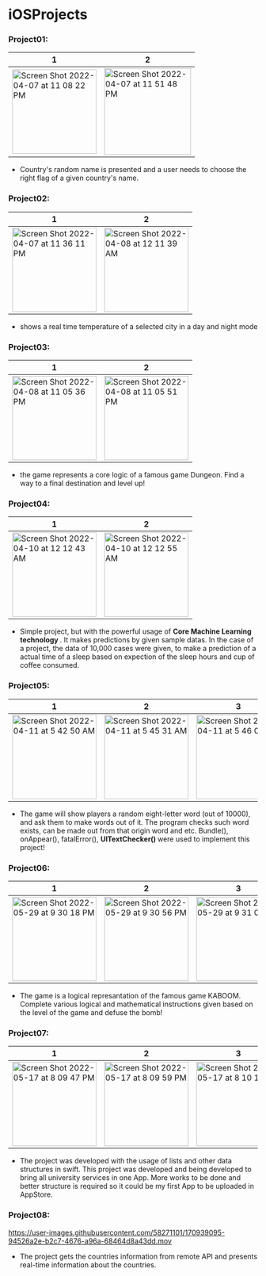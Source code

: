 # iOSProjects

### Project01:

1         |  2
-------------------------|-------------------------
<img width="170" alt="Screen Shot 2022-04-07 at 11 08 22 PM" src="https://user-images.githubusercontent.com/58271101/162262891-21d63975-c4fe-4129-bb8b-1816f28796d2.png">   | <img width="175" alt="Screen Shot 2022-04-07 at 11 51 48 PM" src="https://user-images.githubusercontent.com/58271101/162265944-ff94fd04-eb58-47f9-a3d4-47a06dfd87b5.png">

* Country's random name is presented and a user needs to choose the right flag of a given country's name.

### Project02:

1         |  2
-------------------------|-------------------------
<img width="170" alt="Screen Shot 2022-04-07 at 11 36 11 PM" src="https://user-images.githubusercontent.com/58271101/162263383-01d88455-e3e6-4257-bfae-816958e3a91d.png"> | <img width="170" alt="Screen Shot 2022-04-08 at 12 11 39 AM" src="https://user-images.githubusercontent.com/58271101/162269151-94239faf-9215-413b-9852-7ea0d92da666.png">

* shows a real time temperature of a selected city in a day and night mode

### Project03:

1         |  2
-------------------------|-------------------------
<img width="170" alt="Screen Shot 2022-04-08 at 11 05 36 PM" src="https://user-images.githubusercontent.com/58271101/162488978-05c47e6e-3ac1-4041-90e2-f320d9e96c07.png"> | <img width="170" alt="Screen Shot 2022-04-08 at 11 05 51 PM" src="https://user-images.githubusercontent.com/58271101/162489022-fd8ea7b7-1ca7-4332-a38c-d869340a222e.png">


* the game represents a core logic of a famous game Dungeon. Find a way to a final destination and level up!

### Project04:

1         |  2
-------------------------|-------------------------
<img width="170" alt="Screen Shot 2022-04-10 at 12 12 43 AM" src="https://user-images.githubusercontent.com/58271101/162586698-982adcab-7a92-44b6-9e63-a5b7d55ece95.png"> | <img width="170" alt="Screen Shot 2022-04-10 at 12 12 55 AM" src="https://user-images.githubusercontent.com/58271101/162586701-8f850086-d6c4-4a64-8758-90607b9836ed.png">


* Simple project, but with the powerful usage of <strong> Core Machine Learning technology </strong> . It makes predictions by given sample datas. In the case of a project, the data of 10,000 cases were given, to make a prediction of a actual time of a sleep based on expection of the sleep hours and cup of coffee consumed.

### Project05:

1         |  2 |  3 |  4
-------------------------|-------------------------|-------------------------|-------------------------
<img width="170" alt="Screen Shot 2022-04-11 at 5 42 50 AM" src="https://user-images.githubusercontent.com/58271101/162645759-b37e4cdc-c96c-41dd-b1fa-ca5453065075.png"> |  <img width="170" alt="Screen Shot 2022-04-11 at 5 45 31 AM" src="https://user-images.githubusercontent.com/58271101/162645803-4b5bb87b-c84a-4859-a62c-f68f3e455845.png"> | <img width="170" alt="Screen Shot 2022-04-11 at 5 46 00 AM" src="https://user-images.githubusercontent.com/58271101/162645809-24ccd7fa-f927-4289-a266-82f15bb627b0.png"> | <img width="170" alt="Screen Shot 2022-04-11 at 5 46 31 AM" src="https://user-images.githubusercontent.com/58271101/162645839-b2616601-1173-481f-8c07-92f34471fd29.png">


* The game will show players a random eight-letter word (out of 10000), and ask them to make words out of it. The program checks such word exists, can be made out from that origin word and etc. Bundle(), onAppear(), fatalError(), <strong> UITextChecker() </strong> were used to implement this project!

### Project06:

1         |  2 |  3
-------------------------|-------------------------|-------------------------
<img width="170" alt="Screen Shot 2022-05-29 at 9 30 18 PM" src="https://user-images.githubusercontent.com/58271101/170877645-71abb08f-a203-4637-8178-a467a17e84d8.png">| <img width="170" alt="Screen Shot 2022-05-29 at 9 30 56 PM" src="https://user-images.githubusercontent.com/58271101/170877735-eac5878d-6df8-436a-9df4-2a36e1d9216a.png">|<img width="170" alt="Screen Shot 2022-05-29 at 9 31 05 PM" src="https://user-images.githubusercontent.com/58271101/170877674-04c6bf26-3ec6-4c73-ad7b-8d4eef0fb501.png">

* The game is a logical represantation of the famous game KABOOM. Complete various logical and mathematical instructions given based on the level of the game and defuse the bomb!

### Project07:

1         |  2 |  3
-------------------------|-------------------------|-------------------------
<img width="170" alt="Screen Shot 2022-05-17 at 8 09 47 PM" src="https://user-images.githubusercontent.com/58271101/168833465-06452b56-6cbb-485b-b842-bb96a5bbf032.png"> | <img width="170" alt="Screen Shot 2022-05-17 at 8 09 59 PM" src="https://user-images.githubusercontent.com/58271101/168833578-68776b0b-4e3b-4660-9a75-38da8c5737e9.png"> | <img width="170" alt="Screen Shot 2022-05-17 at 8 10 17 PM" src="https://user-images.githubusercontent.com/58271101/168833664-dea9172a-c343-4d2a-8853-e69c55e737b3.png">

* The project was developed with the usage of lists and other data structures in swift. This project was developed and being developed to bring all university services in one App. More works to be done and better structure is required so it could be my first App to be uploaded in AppStore.


### Project08:
https://user-images.githubusercontent.com/58271101/170939095-94526a2e-b2c7-4676-a96a-68464d8a43dd.mov

* The project gets the countries information from remote API  and presents real-time information about the countries. 

  


